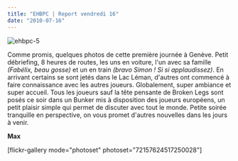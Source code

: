 ```yaml
---
title: "EHBPC | Report vendredi 16"
date: "2010-07-16"
---
```


![](http://www.guidoline.com/wp-content/uploads/2010/07/ehbpc-5.jpg "ehbpc-5")

Comme promis, quelques photos de cette première journée à Genève. Petit débriefing, 8 heures de routes, les uns en voiture, l'un avec sa famille _(Fabélix, beau gosse)_ et un en train _(bravo Simon ! Si si applaudissez)_. En arrivant certains se sont jetés dans le Lac Léman, d'autres ont commencé à faire connaissance avec les autres joueurs. Globalement, super ambiance et super accueil. Tous les joueurs sauf la tête pensante de Broken Legs sont posés ce soir dans un Bunker mis à disposition des joueurs européens, un petit plaisir simple qui permet de discuter avec tout le monde. Petite soirée tranquille en perspective, on vous promet d'autres nouvelles dans les jours à venir.

**Max**

\[flickr-gallery mode="photoset" photoset="72157624517250028"\]
